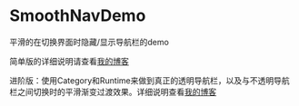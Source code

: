 # SmoothNavDemo
平滑的在切换界面时隐藏/显示导航栏的demo

简单版的详细说明请查看[我的博客](http://blog.csdn.net/Cloudox_/article/details/63258376)


进阶版：使用Category和Runtime来做到真正的透明导航栏，以及与不透明导航栏之间切换时的平滑渐变过渡效果。详细说明查看[我的博客](http://blog.csdn.net/Cloudox_/article/details/64924176)
